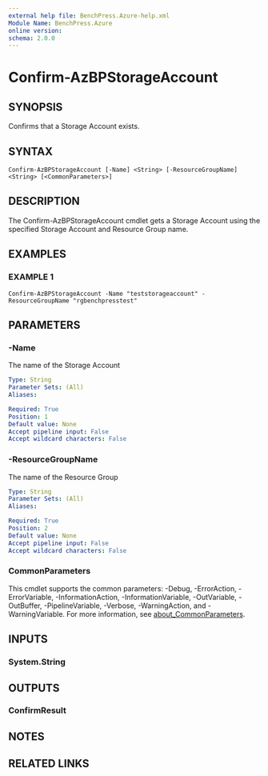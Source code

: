 ```yaml
---
external help file: BenchPress.Azure-help.xml
Module Name: BenchPress.Azure
online version:
schema: 2.0.0
---
```


# Confirm-AzBPStorageAccount

## SYNOPSIS
Confirms that a Storage Account exists.

## SYNTAX

```
Confirm-AzBPStorageAccount [-Name] <String> [-ResourceGroupName] <String> [<CommonParameters>]
```

## DESCRIPTION
The Confirm-AzBPStorageAccount cmdlet gets a Storage Account using the specified Storage Account and
Resource Group name.

## EXAMPLES

### EXAMPLE 1
```
Confirm-AzBPStorageAccount -Name "teststorageaccount" -ResourceGroupName "rgbenchpresstest"
```

## PARAMETERS

### -Name
The name of the Storage Account

```yaml
Type: String
Parameter Sets: (All)
Aliases:

Required: True
Position: 1
Default value: None
Accept pipeline input: False
Accept wildcard characters: False
```

### -ResourceGroupName
The name of the Resource Group

```yaml
Type: String
Parameter Sets: (All)
Aliases:

Required: True
Position: 2
Default value: None
Accept pipeline input: False
Accept wildcard characters: False
```

### CommonParameters
This cmdlet supports the common parameters: -Debug, -ErrorAction, -ErrorVariable, -InformationAction, -InformationVariable, -OutVariable, -OutBuffer, -PipelineVariable, -Verbose, -WarningAction, and -WarningVariable. For more information, see [about_CommonParameters](http://go.microsoft.com/fwlink/?LinkID=113216).

## INPUTS

### System.String
## OUTPUTS

### ConfirmResult
## NOTES

## RELATED LINKS

